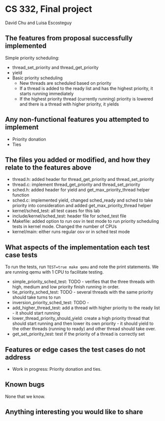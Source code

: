 # CS 332, Final project
David Chu and Luisa Escosteguy

## The features from proposal successfully implemented

Simple priority scheduling: 

- thread_set_priority and thread_get_priority
- yield
- Basic priority scheduling
    - New threads are scheduled based on priority
    - If a thread is added to the ready list and has the highest priority, it starts running immediately
    - If the highest priority thread (currently running) priority is lowered and there is a thread with higher priority, it yields 

## Any non-functional features you attempted to implement

- Priority donation
- Ties

## The files you added or modified, and how they relate to the features above

- thread.h: added header for thread_get_priority and thread_set_priority
- thread.c: implement thread_get_priority and thread_set_priority
- sched.h: added header for yield and get_max_priority_thread helper function
- sched.c: implemented yield, changed sched_ready and sched to take priority into consideration
        and added get_max_priority_thread helper 
- kernel/sched_test: all test cases for this lab
- include/kernel/sched_test: header file for sched_test file
- Makefile: added option to run osv in test mode to run priority scheduling tests in kernel mode. Changed the number of CPUs
- kernel/main: either runs regular osv or in sched test mode

## What aspects of the implementation each test case tests

To run the tests, run `TEST=true make qemu` and note the print statements. We are running qemu with 1 CPU to facilitate testing. 

- simple_priority_sched_test: TODO - verifies that the three threads with high, medium and low priority finish running in order. 
- tie_priority_sched_test: TODO - several threads with the same priority should take turns to run
- inversion_priority_sched_test: TODO - 
- add_higher_thread_test: add a thread with higher priority to the ready list - it should start running
- lower_thread_priority_should_yield: create a high priority thread that should start
running and then lower its own priority - it should yield to the other threads (running to ready)
and other thread should take over. 
- get_set_priority_test: test if the priority of a thread is correctly set

## Features or edge cases the test cases do not address

- Work in progress: Priority donation and ties. 

## Known bugs

None that we know.

## Anything interesting you would like to share

